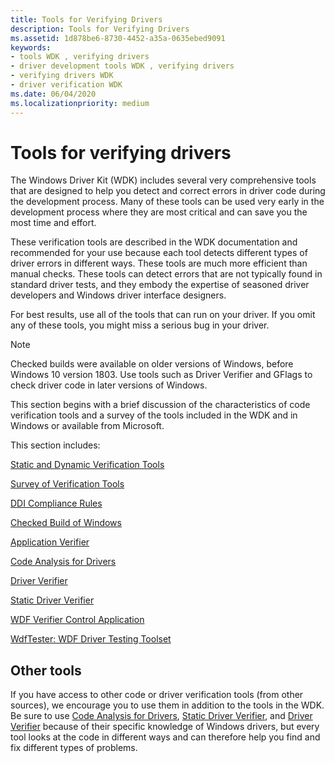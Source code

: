 ```yaml
---
title: Tools for Verifying Drivers
description: Tools for Verifying Drivers
ms.assetid: 1d878be6-8730-4452-a35a-0635ebed9091
keywords:
- tools WDK , verifying drivers
- driver development tools WDK , verifying drivers
- verifying drivers WDK
- driver verification WDK
ms.date: 06/04/2020
ms.localizationpriority: medium
---
```


# Tools for verifying drivers

The Windows Driver Kit (WDK) includes several very comprehensive tools that are designed to help you detect and correct errors in driver code during the development process. Many of these tools can be used very early in the development process where they are most critical and can save you the most time and effort.

These verification tools are described in the WDK documentation and recommended for your use because each tool detects different types of driver errors in different ways. These tools are much more efficient than manual checks. These tools can detect errors that are not typically found in standard driver tests, and they embody the expertise of seasoned driver developers and Windows driver interface designers.

For best results, use all of the tools that can run on your driver. If you omit any of these tools, you might miss a serious bug in your driver.

> [!NOTE]
> Checked builds were available on older versions of Windows, before Windows 10 version 1803.
> Use tools such as Driver Verifier and GFlags to check driver code in later versions of Windows.

This section begins with a brief discussion of the characteristics of code verification tools and a survey of the tools included in the WDK and in Windows or available from Microsoft.

This section includes:

[Static and Dynamic Verification Tools](static-and-dynamic-verification-tools.md)

[Survey of Verification Tools](survey-of-verification-tools.md)

[DDI Compliance Rules](/windows-hardware/drivers/ddi/index)

[Checked Build of Windows](checked-build-of-windows.md)

[Application Verifier](application-verifier.md)

[Code Analysis for Drivers](code-analysis-for-drivers.md)

[Driver Verifier](driver-verifier.md)

[Static Driver Verifier](static-driver-verifier.md)

[WDF Verifier Control Application](wdf-verifier-control-application.md)

[WdfTester: WDF Driver Testing Toolset](wdftester--wdf-driver-testing-toolset.md)

## Other tools

If you have access to other code or driver verification tools (from other sources), we encourage you to use them in addition to the tools in the WDK. Be sure to use [Code Analysis for Drivers](code-analysis-for-drivers.md), [Static Driver Verifier](static-driver-verifier.md), and [Driver Verifier](driver-verifier.md) because of their specific knowledge of Windows drivers, but every tool looks at the code in different ways and can therefore help you find and fix different types of problems.